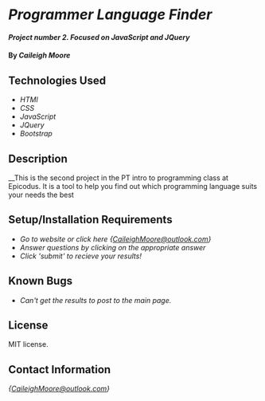 # _Programmer Language Finder_

#### _Project number 2. Focused on JavaScript and JQuery_

#### By _**Caileigh Moore**_

## Technologies Used

* _HTMl_
* _CSS_
* _JavaScript_
* _JQuery_
* _Bootstrap_

## Description

__This is the second project in the PT intro to programming class at Epicodus. It is a tool to help you find out which programming language suits your needs the best

## Setup/Installation Requirements

* _Go to website or click here_ _{CaileighMoore@outlook.com}_
* _Answer questions by clicking on the appropriate answer_
* _Click 'submit' to recieve your results!_

## Known Bugs

* _Can't get the results to post to the main page._

## License

MIT license.

## Contact Information

_{CaileighMoore@outlook.com}_
